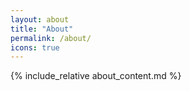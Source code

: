 ```yaml
---
layout: about
title: "About"
permalink: /about/
icons: true
---
```


{% include_relative about_content.md %}
